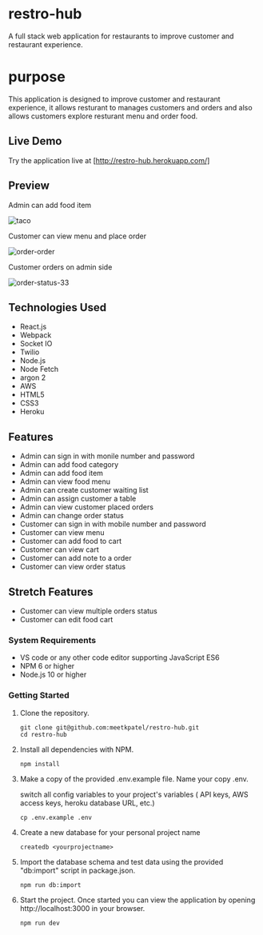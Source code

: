 # restro-hub

A full stack web application for restaurants to improve customer and restaurant experience.


# purpose

This application is designed to improve customer and restaurant experience, it allows resturant to manages customers and orders and also allows customers explore resturant menu and order food.

## Live Demo

Try the application live at [http://restro-hub.herokuapp.com/]

## Preview

Admin can add food item

![taco](https://user-images.githubusercontent.com/39370528/146510801-716332c4-d765-45b7-bd79-7654bed318e7.gif)

Customer can view menu and place order

![order-order](https://user-images.githubusercontent.com/39370528/146511895-a44c37c9-74e3-4d6d-a387-3bc3f00e64c9.gif)

Customer orders on admin side

![order-status-33](https://user-images.githubusercontent.com/39370528/146513507-ce8e9b3c-14f1-4504-9fb6-3cfbde3d2f3c.gif)


## Technologies Used

- React.js
- Webpack
- Socket IO
- Twilio
- Node.js
- Node Fetch
- argon 2
- AWS
- HTML5
- CSS3
- Heroku


## Features

- Admin can sign in with monile number and password
- Admin can add food category
- Admin can add food item
- Admin can view food menu
- Admin can create customer waiting list
- Admin can assign customer a table
- Admin can view customer placed orders
- Admin can change order status
- Customer can sign in with mobile number and password
- Customer can view menu
- Customer can add food to cart
- Customer can view cart
- Customer can add note to a order
- Customer can view order status

## Stretch Features

- Customer can view multiple orders status
- Customer can edit food cart


### System Requirements

- VS code or any other code editor supporting JavaScript ES6
- NPM 6 or higher
- Node.js 10 or higher


### Getting Started

1. Clone the repository.

    ```shell
    git clone git@github.com:meetkpatel/restro-hub.git
    cd restro-hub
    ```

2. Install all dependencies with NPM.

    ```shell
    npm install
    ```

3. Make a copy of the provided .env.example file. Name your copy .env.

    switch all config variables to your project's variables ( API keys, AWS access keys, heroku database URL, etc.)

    ```shell
    cp .env.example .env
    ```

4. Create a new database for your personal project name

    ```shell
    createdb <yourprojectname>
    ```

5. Import the database schema and test data using the provided "db:import" script in package.json.

    ```shell
    npm run db:import
    ```

6. Start the project. Once started you can view the application by opening http://localhost:3000 in your browser.

    ```shell
    npm run dev
    ```
